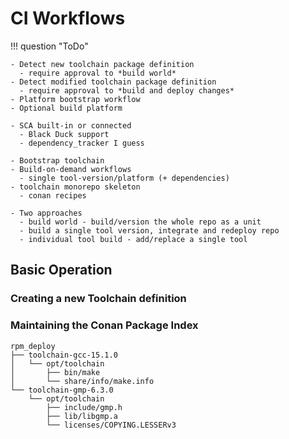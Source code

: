 # CI Workflows

!!! question "ToDo"

    - Detect new toolchain package definition
      - require approval to *build world*
    - Detect modified toolchain package definition
      - require approval to *build and deploy changes*
    - Platform bootstrap workflow
    - Optional build platform
      
    - SCA built-in or connected
      - Black Duck support
      - dependency_tracker I guess

    - Bootstrap toolchain
    - Build-on-demand workflows
      - single tool-version/platform (+ dependencies)
    - toolchain monorepo skeleton
      - conan recipes

    - Two approaches
      - build world - build/version the whole repo as a unit
      - build a single tool version, integrate and redeploy repo
      - individual tool build - add/replace a single tool

## Basic Operation

### Creating a new Toolchain definition

### Maintaining the Conan Package Index

```none title="Sample Conan Package Index Directory Tree"
rpm_deploy
├── toolchain-gcc-15.1.0
│   └── opt/toolchain
│       ├── bin/make
│       └── share/info/make.info
└── toolchain-gmp-6.3.0
    └── opt/toolchain
        ├── include/gmp.h
        ├── lib/libgmp.a
        └── licenses/COPYING.LESSERv3
```

